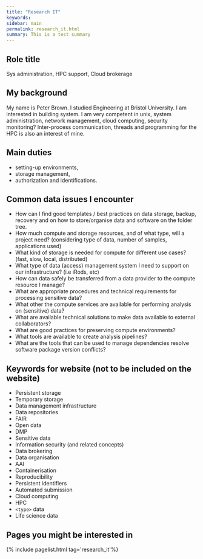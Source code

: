 ```yaml
---
title: "Research IT"
keywords: 
sidebar: main
permalink: research_it.html
summary: This is a test summary
---
```


## Role title

Sys administration, HPC support, Cloud brokerage

## My background
My name is Peter Brown. I studied Engineering at Bristol University. I am interested in building system. I am very competent in unix, system administration, network management, cloud computing, security monitoring? 
Inter-process communication, threads and programming for the HPC is also an interest of mine.


## Main duties

 * setting-up environments, 
 * storage management, 
 * authorization and identifications.

## Common data issues I encounter

 * How can I find good templates / best practices on data storage, backup, recovery and on how to store/organise data and software on the folder tree.
 * How much compute and storage resources, and of what type, will a project need? (considering type of data, number of samples, applications used)
 * What kind of storage is needed for compute for different use cases? (fast, slow, local, distributed)
 * What type of data (access) management system I need to support on our infrastructure? (i.e iRods, etc)
 * How can data safely be transferred from a data provider to the compute resource I manage? 
 * What are appropriate procedures and technical requirements for processing sensitive data? 
 * What other the compute services are available for performing analysis on (sensitive) data?
 * What are available technical solutions to make data available to external collaborators?
 * What are good practices for preserving compute environments?
 * What tools are available to create analysis pipelines?
 * What are the tools that can be used to manage dependencies resolve software package version conflicts?


## Keywords for website (not to be included on the website)

 * Persistent storage
 * Temporary storage
 * Data management infrastructure
 * Data repositories
 * FAIR
 * Open data
 * DMP
 * Sensitive data
 * Information security (and related concepts)
 * Data brokering 
 * Data organisation
 * AAI
 * Containerisation
 * Reproducibility
 * Persistent identifiers
 * Automated submission
 * Cloud computing
 * HPC
 * `<type>` data
 * Life science data

## Pages you might be interested in

{% include pagelist.html tag='research_it'%}




